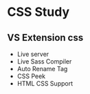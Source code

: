 # CSS Study



## VS Extension css
- Live server
- Live Sass Compiler
- Auto Rename Tag
- CSS Peek
- HTML CSS Support


